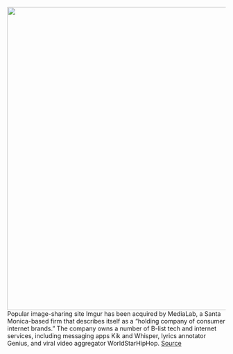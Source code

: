 <img src='https://cdn.vox-cdn.com/thumbor/cfOLAeUDbKf4gbLh7mo2AB2gqEU=/0x0:960x540/1200x800/filters:focal(410x194:562x346)/cdn.vox-cdn.com/uploads/chorus_image/image/69919063/Wh2Fsww.0.jpeg' width='700px' /><br/>
Popular image-sharing site Imgur has been acquired by MediaLab, a Santa Monica-based firm that describes itself as a “holding company of consumer internet brands.” The company owns a number of B-list tech and internet services, including messaging apps Kik and Whisper, lyrics annotator Genius, and viral video aggregator WorldStarHipHop.
<a href='https://www.theverge.com/2021/9/28/22697957/imgur-acquisition-medialab-kik-genius-whisper-worldstarhiphop'> Source <a/>